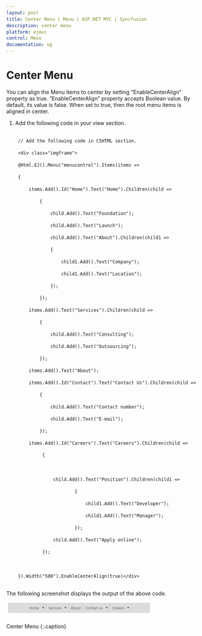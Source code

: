 ```yaml
---
layout: post
title: Center Menu | Menu | ASP.NET MVC | Syncfusion
description: center menu
platform: ejmvc
control: Menu
documentation: ug
---
```


# Center Menu

You can align the Menu items to center by setting “EnableCenterAlign” property as true. “EnableCenterAlign” property accepts Boolean value. By default, its value is false. When set to true, then the root menu items is aligned in center.

1. Add the following code in your view section.

   ~~~ cshtml

	// Add the following code in CSHTML section.

	<div class="imgframe">

	@Html.EJ().Menu("menucontrol").Items(items =>

	{

		items.Add().Id("Home").Text("Home").Children(child =>

			{

				child.Add().Text("Foundation");

				child.Add().Text("Launch");

				child.Add().Text("About").Children(child1 =>

				{

					child1.Add().Text("Company");

					child1.Add().Text("Location");

				});

			});

		items.Add().Text("Services").Children(child =>

			{

				child.Add().Text("Consulting");

				child.Add().Text("Outsourcing");

			});

		items.Add().Text("About");

		items.Add().Id("Contact").Text("Contact Us").Children(child =>

			{

				child.Add().Text("Contact number");

				child.Add().Text("E-mail");

			});

		items.Add().Id("Careers").Text("Careers").Children(child =>

			 {



				 child.Add().Text("Position").Children(child1 =>

						 {

							 child1.Add().Text("Developer");

							 child1.Add().Text("Manager");

						 });

				 child.Add().Text("Apply online");

			 });



	}).Width("500").EnableCenterAlign(true)</div>


   ~~~
   


The following screenshot displays the output of the above code.

![](Center-Menu_images/Center-Menu_img1.png)

Center Menu
{:.caption}
